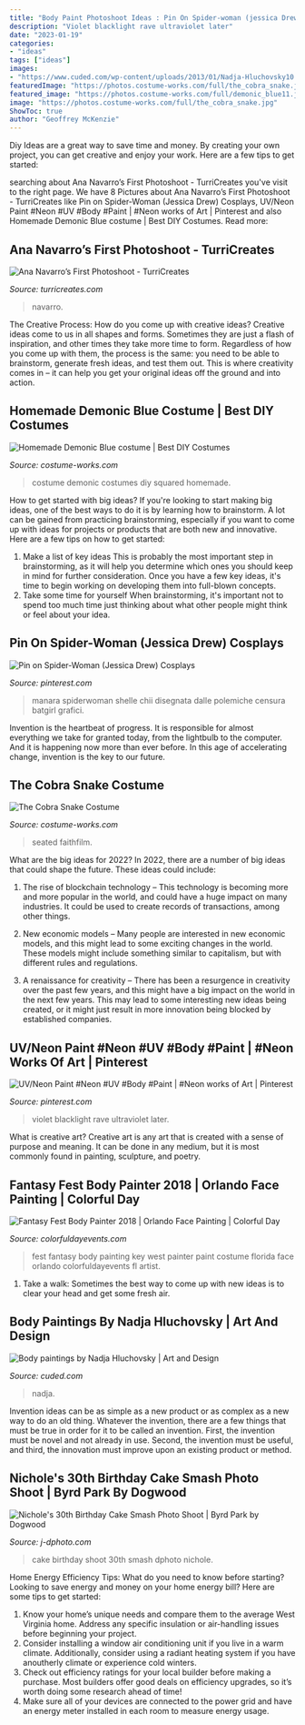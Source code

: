 ```yaml
---
title: "Body Paint Photoshoot Ideas : Pin On Spider-woman (jessica Drew) Cosplays"
description: "Violet blacklight rave ultraviolet later"
date: "2023-01-19"
categories:
- "ideas"
tags: ["ideas"]
images:
- "https://www.cuded.com/wp-content/uploads/2013/01/Nadja-Hluchovsky10.jpg"
featuredImage: "https://photos.costume-works.com/full/the_cobra_snake.jpg"
featured_image: "https://photos.costume-works.com/full/demonic_blue11.jpg"
image: "https://photos.costume-works.com/full/the_cobra_snake.jpg"
ShowToc: true
author: "Geoffrey McKenzie"
---
```



Diy Ideas are a great way to save time and money. By creating your own project, you can get creative and enjoy your work. Here are a few tips to get started: 

	

		
searching about Ana Navarro’s First Photoshoot - TurriCreates you've visit to the right page. We have 8 Pictures about Ana Navarro’s First Photoshoot - TurriCreates like Pin on Spider-Woman (Jessica Drew) Cosplays, UV/Neon Paint #Neon #UV #Body #Paint | #Neon works of Art | Pinterest and also Homemade Demonic Blue costume | Best DIY Costumes. Read more:
		
    
## Ana Navarro’s First Photoshoot - TurriCreates

<img loading=lazy src="https://www.turricreates.com/wp-content/uploads/2019/09/Ana_1_7-1920x2880.jpg" onerror="this.onerror=null;this.src='https://tse3.mm.bing.net/th?id=OIP.5-Z11RvIvhJQXLk90goIIQHaLH&amp;pid=15.1';" alt="Ana Navarro’s First Photoshoot - TurriCreates">

_Source: turricreates.com_

>navarro. 

	

The Creative Process: How do you come up with creative ideas?
Creative ideas come to us in all shapes and forms. Sometimes they are just a flash of inspiration, and other times they take more time to form. Regardless of how you come up with them, the process is the same: you need to be able to brainstorm, generate fresh ideas, and test them out. This is where creativity comes in – it can help you get your original ideas off the ground and into action.

    
## Homemade Demonic Blue Costume | Best DIY Costumes

<img loading=lazy src="https://photos.costume-works.com/full/demonic_blue11.jpg" onerror="this.onerror=null;this.src='https://tse2.mm.bing.net/th?id=OIP.YIgepd7bG8HbcsoHQma9QAHaKs&amp;pid=15.1';" alt="Homemade Demonic Blue costume | Best DIY Costumes">

_Source: costume-works.com_

>costume demonic costumes diy squared homemade. 

	

How to get started with big ideas?
If you're looking to start making big ideas, one of the best ways to do it is by learning how to brainstorm. A lot can be gained from practicing brainstorming, especially if you want to come up with ideas for projects or products that are both new and innovative. Here are a few tips on how to get started: 
1. Make a list of key ideas 
This is probably the most important step in brainstorming, as it will help you determine which ones you should keep in mind for further consideration. Once you have a few key ideas, it's time to begin working on developing them into full-blown concepts. 
2. Take some time for yourself 
When brainstorming, it's important not to spend too much time just thinking about what other people might think or feel about your idea.

    
## Pin On Spider-Woman (Jessica Drew) Cosplays

<img loading=lazy src="https://i.pinimg.com/736x/58/7c/f0/587cf04b03c545a3961e9a6c47b7fd8e--spider-women-zz.jpg" onerror="this.onerror=null;this.src='https://tse4.mm.bing.net/th?id=OIP.8X1618GV58xfhQdvqI83dAHaMY&amp;pid=15.1';" alt="Pin on Spider-Woman (Jessica Drew) Cosplays">

_Source: pinterest.com_

>manara spiderwoman shelle chii disegnata dalle polemiche censura batgirl grafici. 

	

Invention is the heartbeat of progress. It is responsible for almost everything we take for granted today, from the lightbulb to the computer. And it is happening now more than ever before. In this age of accelerating change, invention is the key to our future.

    
## The Cobra Snake Costume

<img loading=lazy src="https://photos.costume-works.com/full/the_cobra_snake.jpg" onerror="this.onerror=null;this.src='https://tse4.mm.bing.net/th?id=OIP.uVqrOe2zNzkaxALZWCHUQgHaKW&amp;pid=15.1';" alt="The Cobra Snake Costume">

_Source: costume-works.com_

>seated faithfilm. 

	

What are the big ideas for 2022?
In 2022, there are a number of big ideas that could shape the future. These ideas could include:
1. The rise of blockchain technology – This technology is becoming more and more popular in the world, and could have a huge impact on many industries. It could be used to create records of transactions, among other things.

2. New economic models – Many people are interested in new economic models, and this might lead to some exciting changes in the world. These models might include something similar to capitalism, but with different rules and regulations.

3. A renaissance for creativity – There has been a resurgence in creativity over the past few years, and this might have a big impact on the world in the next few years. This may lead to some interesting new ideas being created, or it might just result in more innovation being blocked by established companies.

    
## UV/Neon Paint #Neon #UV #Body #Paint | #Neon Works Of Art | Pinterest

<img loading=lazy src="https://s-media-cache-ak0.pinimg.com/736x/83/ff/c4/83ffc4b318db5a4b6113dcff4248a447.jpg" onerror="this.onerror=null;this.src='https://tse1.mm.bing.net/th?id=OIP.WgS2cVyCQU3GCkoOowIPTAAAAA&amp;pid=15.1';" alt="UV/Neon Paint #Neon #UV #Body #Paint | #Neon works of Art | Pinterest">

_Source: pinterest.com_

>violet blacklight rave ultraviolet later. 

	

What is creative art?
Creative art is any art that is created with a sense of purpose and meaning. It can be done in any medium, but it is most commonly found in painting, sculpture, and poetry.

    
## Fantasy Fest Body Painter 2018 | Orlando Face Painting | Colorful Day

<img loading=lazy src="https://colorfuldayevents.com/wp-content/florida-face-painter/fantasy-fest/fantasy-fest-costume-ideas-2016.jpg" onerror="this.onerror=null;this.src='https://tse4.mm.bing.net/th?id=OIP.Bz5T7KGiYgxbOB35sM_1OgAAAA&amp;pid=15.1';" alt="Fantasy Fest Body Painter 2018 | Orlando Face Painting | Colorful Day">

_Source: colorfuldayevents.com_

>fest fantasy body painting key west painter paint costume florida face orlando colorfuldayevents fl artist. 

	

1. Take a walk: Sometimes the best way to come up with new ideas is to clear your head and get some fresh air.

    
## Body Paintings By Nadja Hluchovsky | Art And Design

<img loading=lazy src="https://www.cuded.com/wp-content/uploads/2013/01/Nadja-Hluchovsky10.jpg" onerror="this.onerror=null;this.src='https://tse4.mm.bing.net/th?id=OIP.S9ISXBI5okbzkrx7x7AE5gHaLI&amp;pid=15.1';" alt="Body paintings by Nadja Hluchovsky | Art and Design">

_Source: cuded.com_

>nadja. 

	

Invention ideas can be as simple as a new product or as complex as a new way to do an old thing. Whatever the invention, there are a few things that must be true in order for it to be called an invention. First, the invention must be novel and not already in use. Second, the invention must be useful, and third, the innovation must improve upon an existing product or method.

    
## Nichole&#039;s 30th Birthday Cake Smash Photo Shoot | Byrd Park By Dogwood

<img loading=lazy src="http://www.j-dphoto.com/images/uploaded/pep_0796__.jpg" onerror="this.onerror=null;this.src='https://tse2.mm.bing.net/th?id=OIP.srqOHNqE2Jhff48vNIodcwHaLG&amp;pid=15.1';" alt="Nichole&#039;s 30th Birthday Cake Smash Photo Shoot | Byrd Park by Dogwood">

_Source: j-dphoto.com_

>cake birthday shoot 30th smash dphoto nichole. 

	

Home Energy Efficiency Tips: What do you need to know before starting?
Looking to save energy and money on your home energy bill? Here are some tips to get started: 
1. Know your home’s unique needs and compare them to the average West Virginia home. Address any specific insulation or air-handling issues before beginning your project. 
2. Consider installing a window air conditioning unit if you live in a warm climate. Additionally, consider using a radiant heating system if you have anoutherly climate or experience cold winters. 
3. Check out efficiency ratings for your local builder before making a purchase. Most builders offer good deals on efficiency upgrades, so it’s worth doing some research ahead of time! 
4. Make sure all of your devices are connected to the power grid and have an energy meter installed in each room to measure energy usage.

